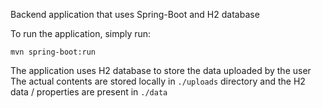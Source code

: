 Backend application that uses Spring-Boot and H2 database

To run the application, simply run:

```
mvn spring-boot:run
```

The application uses H2 database to store the data uploaded by the user
The actual contents are stored locally in ```./uploads``` directory and the H2 data / properties are present in 
```./data```

